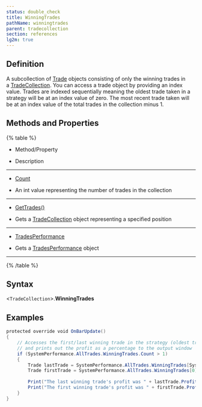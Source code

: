 ```yaml
---
status: double_check
title: WinningTrades
pathName: winningtrades
parent: tradecollection
section: references
lg2m: true
---
```


## Definition

A subcollection of [Trade](trade) objects consisting of only the winning trades in a [TradeCollection](source_files/tradecollection.md). You can access a trade object by providing an index value. Trades are indexed sequentially meaning the oldest trade taken in a strategy will be at an index value of zero. The most recent trade taken will be at an index value of the total trades in the collection minus 1.

## Methods and Properties

{% table %}

* Method/Property

* Description

---

* [Count](source_files/tradecollection_tradescount.md)

* An int value representing the number of trades in the collection

---

* [GetTrades()](gettrades)

* Gets a [TradeCollection](source_files/tradecollection.md) object representing a specified position

---

* [TradesPerformance](tradesperformance)

* Gets a [TradesPerformance](tradesperformance) object

---

{% /table %}

## Syntax  

<`TradeCollection`>.**WinningTrades**

## Examples

```csharp
protected override void OnBarUpdate()  
{  
    // Accesses the first/last winning trade in the strategy (oldest trade is at index 0)  
    // and prints out the profit as a percentage to the output window  
    if (SystemPerformance.AllTrades.WinningTrades.Count > 1)  
    {  
        Trade lastTrade = SystemPerformance.AllTrades.WinningTrades[SystemPerformance.AllTrades.Count - 1];  
        Trade firstTrade = SystemPerformance.AllTrades.WinningTrades[0];  
   
        Print("The last winning trade's profit was " + lastTrade.ProfitPercent);  
        Print("The first winning trade's profit was " + firstTrade.ProfitPercent);  
    }  
}
```
